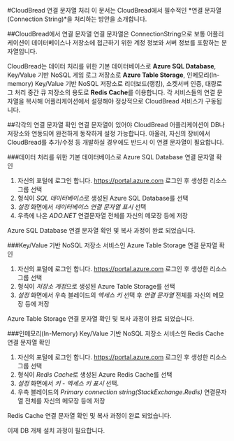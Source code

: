 #CloudBread 연결 문자열 처리
이 문서는 CloudBread에서 필수적인 *연결 문자열(Connection String)*을 처리하는 방안을 소개합니다.

##CloudBread에서 연결 문자열
연결 문자열은 ConnectionString으로 보통 어플리케이션이 데이터베이스나 저장소에 접근하기 위한 계정 정보와 서버 정보를 포함하는 문자열입니다.

CloudBread는 데이터 처리를 위한 기본 데이터베이스로 **Azure SQL Database**, Key/Value 기반 NoSQL 게임 로그 저장소로 **Azure Table Storage**, 인메모리(In-memory) Key/Value 기반 NoSQL 저장소로 리더보드(랭킹), 소켓서버 인증, 대량로그 처리 중간 큐 저장소의 용도로 **Redis Cache**를 이용합니다.
각 서비스들의 연결 문자열을 복사해 어플리케이션에서 설정해야 정상적으로 CloudBread 서비스가 구동됩니다.

##각각의 연결 문자열 확인
연결 문자열이 있어야 CloudBread 어플리케이션이 DB나 저장소와 연동되어 완전하게 동작하게 설정 가능합니다. 아울러, 자신의 장비에서 CloudBread를 추가/수정 등 개발하실 경우에도 반드시 이 연결 문자열이 필요합니다.

###데이터 처리를 위한 기본 데이터베이스로 Azure SQL Database 연결 문자열 확인
1. 자신의 포털에 로그인 합니다. https://portal.azure.com 로그인 후 생성한 리소스 그룹 선택
2. 형식이 *SQL 데이터베이스*로 생성된 Azure SQL Database를 선택
3. *설정* 화면에서 *데이터베이스 연결 문자열 표시* 선택
4. 우측에 나온 *ADO.NET* 연결문자열 전체를 자신의 메모장 등에 저장

Azure SQL Database 연결 문자열 확인 및 복사 과정이 완료 되었습니다.

###Key/Value 기반 NoSQL 저장소 서비스인 Azure Table Storage 연결 문자열 확인
1. 자신의 포털에 로그인 합니다. https://portal.azure.com 로그인 후 생성한 리소스 그룹 선택
2. 형식이 *저장소 계정*으로 생성된 Azure Table Storage를 선택
3. *설정* 화면에서 우측 블레이드의 *엑세스 키* 선택 후 *연결 문자열* 전체를 자신의 메모장 등에 저장

Azure Table Storage 연결 문자열 확인 및 복사 과정이 완료 되었습니다.

###인메모리(In-Memory) Key/Value 기반 NoSQL 저장소 서비스인 Redis Cache 연결 문자열 확인
1. 자신의 포털에 로그인 합니다. https://portal.azure.com 로그인 후 생성한 리소스 그룹 선택
2. 형식이 *Redis Cache*로 생성된 Azure Redis Cache를 선택
3. *설정* 화면에서 *키 - 엑세스 키 표시* 선택. 
4. 우측 블레이드의 *Primary connection string(StackExchange.Redis)* 연결문자열 전체를 자신의 메모장 등에 저장

Redis Cache 연결 문자열 확인 및 복사 과정이 완료 되었습니다.

이제 DB 개체 설치 과정이 필요합니다.